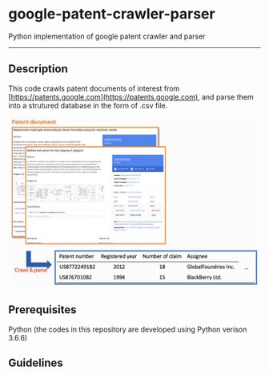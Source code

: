 # google-patent-crawler-parser
Python implementation of google patent crawler and parser
***

Description
-----------
This code crawls patent documents of interest from [https://patents.google.com](https://patents.google.com), and parse them into a strutured database in the form of .csv file.



![image](./google_patent.png)




Prerequisites
-------------
Python (the codes in this repository are developed using Python verison 3.6.6)

Guidelines
----------


